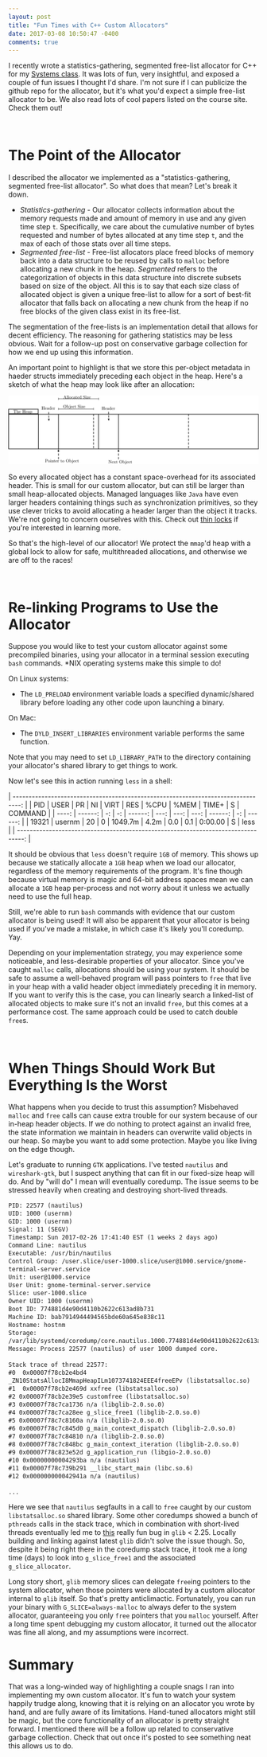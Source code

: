 ```yaml
---
layout: post
title: "Fun Times with C++ Custom Allocators"
date: 2017-03-08 10:50:47 -0400
comments: true
---
```


I recently wrote a statistics-gathering, segmented free-list allocator for C++
for my [Systems class](https://emeryberger.com/teaching/grad-systems). It was
lots of fun, very insightful, and exposed a couple of fun issues I thought I'd
share. I'm not sure if I can publicize the github repo for the allocator, but
it's what you'd expect a simple free-list allocator to be. We also read lots of
cool papers listed on the course site. Check them out!

<br />

The Point of the Allocator
===

I described the allocator we implemented as a "statistics-gathering, segmented
free-list allocator". So what does that mean? Let's break it down.

 - _Statistics-gathering_ - Our allocator collects information about the memory
   requests made and amount of memory in use and any given time step `t`.
   Specifically, we care about the cumulative number of bytes requested and
   number of bytes allocated at any time step `t`, and the max of each of those
   stats over all time steps.
 - _Segmented free-list_ - Free-list allocators place freed blocks of memory
   back into a data structure to be reused by calls to `malloc` before
   allocating a new chunk in the heap. _Segmented_ refers to the categorization
   of objects in this data structure into discrete subsets based on size of the
   object. All this is to say that each size class of allocated object is given
   a unique free-list to allow for a sort of best-fit allocator that falls back
   on allocating a new chunk from the heap if no free blocks of the given class
   exist in its free-list.

The segmentation of the free-lists is an implementation detail that allows for
decent efficiency. The reasoning for gathering statistics may be less obvious.
Wait for a follow-up post on conservative garbage collection for how we end up
using this information.

An important point to highlight is that we store this per-object metadata in
haeder structs immediately preceding each object in the heap. Here's a sketch of
what the heap may look like after an allocation:

<img src="/images/custom_heap.png" alt="Custom Heap Layout"/>

So every allocated object has a constant space-overhead for its associated
header. This is small for our custom allocator, but can still be larger than
small heap-allocated objects. Managed languages like `Java` have even larger
headers containing things such as synchronization primitives, so they use clever
tricks to avoid allocating a header larger than the object it tracks. We're not
going to concern ourselves with this. Check out [thin
locks](http://researcher.watson.ibm.com/researcher/files/us-bacon/Bacon98Thin.pdf)
if you're interested in learning more.

So that's the high-level of our allocator! We protect the `mmap`'d heap with a
global lock to allow for safe, multithreaded allocations, and otherwise we are
off to the races!

<br />

Re-linking Programs to Use the Allocator
===

Suppose you would like to test your custom allocator against some precompiled
binaries, using your allocator in a terminal session executing `bash` commands.
\*NIX operating systems make this simple to do!

On Linux systems:
 - The `LD_PRELOAD` environment variable loads a specified dynamic/shared
   library before loading any other code upon launching a binary.

On Mac:
 - The `DYLD_INSERT_LIBRARIES` environment variable performs the same function.

Note that you may need to set `LD_LIBRARY_PATH` to the directory containing your
allocator's shared library to get things to work.

Now let's see this in action running `less` in a shell:

| --------------------------------------------------------------------------------: |
|   PID |    USER | PR | NI |    VIRT |  RES | %CPU | %MEM |   TIME+ |  S | COMMAND |
| ----: | ------: | -: | -: | ------: | ---: | ---: | ---: | ------: | -: | ------: |
| 19321 |  usernm | 20 |  0 | 1049.7m | 4.2m |  0.0 |  0.1 | 0:00.00 |  S |    less |
| --------------------------------------------------------------------------------: |

It should be obvious that `less` doesn't require `1GB` of memory. This shows up
because we statically allocate a `1GB` heap when we load our allocator,
regardless of the memory requirements of the program. It's fine though because
virtual memory is magic and 64-bit address spaces mean we can allocate a `1GB`
heap per-process and not worry about it unless we actually need to use the full
heap.

Still, we're able to run `bash` commands with evidence that our custom allocator
is being used! It will also be apparent that your allocator is being used if
you've made a mistake, in which case it's likely you'll coredump. Yay.

Depending on your implementation strategy, you may experience some noticeable,
and less-desirable properties of your allocator. Since you've caught `malloc`
calls, allocations should be using your system. It should be safe to assume a
well-behaved program will pass pointers to `free` that live in your heap with a
valid header object immediately preceding it in memory. If you want to verify
this is the case, you can linearly search a linked-list of allocated objects to
make sure it's not an invalid `free`, but this comes at a performance cost. The
same approach could be used to catch double `free`s.

<br />

When Things Should Work But Everything Is the Worst
===

What happens when you decide to trust this assumption? Misbehaved `malloc` and
`free` calls can cause extra trouble for our system because of our in-heap
header objects. If we do nothing to protect against an invalid free, the state
information we maintain in headers can overwrite valid objects in our heap. So
maybe you want to add some protection. Maybe you like living on the edge though.

Let's graduate to running `GTK` applications. I've tested `nautilus` and
`wireshark-gtk`, but I suspect anything that can fit in our fixed-size heap will
do. And by "will do" I mean will eventually coredump. The issue seems to be
stressed heavily when creating and destroying short-lived threads.

```
PID: 22577 (nautilus)
UID: 1000 (usernm)
GID: 1000 (usernm)
Signal: 11 (SEGV)
Timestamp: Sun 2017-02-26 17:41:40 EST (1 weeks 2 days ago)
Command Line: nautilus
Executable: /usr/bin/nautilus
Control Group: /user.slice/user-1000.slice/user@1000.service/gnome-terminal-server.service
Unit: user@1000.service
User Unit: gnome-terminal-server.service
Slice: user-1000.slice
Owner UID: 1000 (usernm)
Boot ID: 774881d4e90d4110b2622c613ad8b731
Machine ID: bab7914944494565bde60a645e838c11
Hostname: hostnm
Storage: /var/lib/systemd/coredump/core.nautilus.1000.774881d4e90d4110b2622c613ad8b73
Message: Process 22577 (nautilus) of user 1000 dumped core.

Stack trace of thread 22577:
#0  0x00007f78cb2e4bd4 _ZN10StatsAllocI8MmapHeapILm1073741824EEE4freeEPv (libstatsalloc.so)
#1  0x00007f78cb2e469d xxfree (libstatsalloc.so)
#2 0x00007f78cb2e39e5 customfree (libstatsalloc.so)
#3 0x00007f78c7ca1736 n/a (libglib-2.0.so.0)
#4 0x00007f78c7ca28ee g_slice_free1 (libglib-2.0.so.0)
#5 0x00007f78c7c8160a n/a (libglib-2.0.so.0)
#6 0x00007f78c7c845d0 g_main_context_dispatch (libglib-2.0.so.0)
#7 0x00007f78c7c84810 n/a (libglib-2.0.so.0)
#8 0x00007f78c7c848bc g_main_context_iteration (libglib-2.0.so.0)
#9 0x00007f78c823e52d g_application_run (libgio-2.0.so.0)
#10 0x00000000004293ba n/a (nautilus)
#11 0x00007f78c739b291 __libc_start_main (libc.so.6)
#12 0x000000000042941a n/a (nautilus)

...
```

Here we see that `nautilus` segfaults in a call to `free` caught by our custom
`libstatsalloc.so` shared library. Some other coredumps showed a bunch of
`pthreads` calls in the stack trace, which in combination with short-lived
threads eventually led me to
[this](https://sourceware.org/bugzilla/show_bug.cgi?id=20116) really fun bug in
`glib` < 2.25. Locally building and linking against latest `glib` didn't solve
the issue though. So, despite it being right there in the coredump stack trace,
it took me a _long_ time (days) to look into `g_slice_free1` and the associated
`g_slice_allocator`.

Long story short, `glib` memory slices can delegate `free`ing pointers to the
system allocator, when those pointers were allocated by a custom allocator
internal to `glib` itself. So that's pretty anticlimactic. Fortunately, you can
run your binary with `G_SLICE=always-malloc` to always defer to the system
allocator, guaranteeing you only `free` pointers that you `malloc` yourself.
After a long time spent debugging my custom allocator, it turned out the
allocator was fine all along, and my assumptions were incorrect.

Summary
===

That was a long-winded way of highlighting a couple snags I ran into
implementing my own custom allocator. It's fun to watch your system happily
trudge along, knowing that it is relying on an allocator you wrote by hand, and
are fully aware of its limitations. Hand-tuned allocators might still be magic,
but the core functionality of an allocator is pretty straight forward. I
mentioned there will be a follow up related to conservative garbage collection.
Check that out once it's posted to see something neat this allows us to do.
